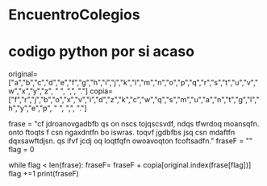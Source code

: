 # EncuentroColegios
 

# codigo python por si acaso
original=["a","b","c","d","e","f","g","h","i","j","k","l","m","n","o","p","q","r","s","t","u","v","w","x","y","z", " ", ",", "."]
copia=["f","r","j","b","o","x","v","i","d","z","k","c","w","q","s","m","u","a","n","t","g","l","h","y","e","p", " ", ",", "."]

frase = "cf jdroanovgadbfb qs on nscs tojqscsvdf, ndqs tfwrdoq moansqfn. onto ftoqts f csn ngaxdntfn bo iswras. toqvf jgdbfbs jsq csn mdaftfn dqxsawftdjsn. qs ifvf jcdj oq loqtfqfn owoavoqton fcoftsadfn."
fraseF = ""
flag = 0

while flag < len(frase):
    fraseF= fraseF + copia[original.index(frase[flag])]
    flag +=1
print(fraseF)
    